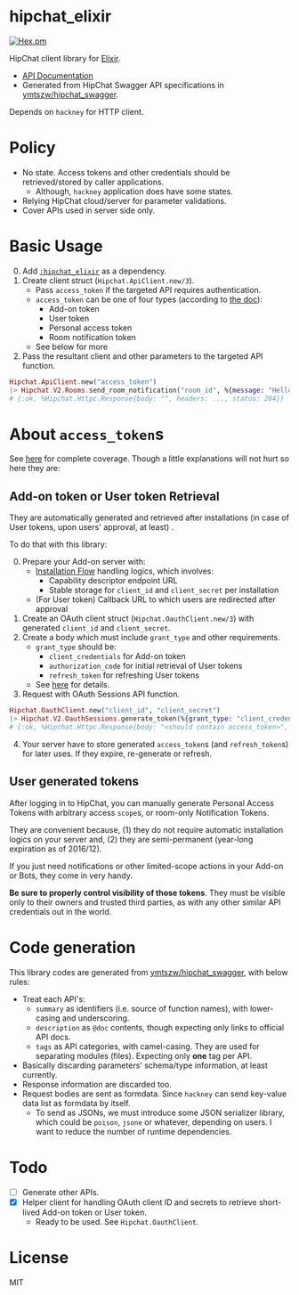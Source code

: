 # hipchat_elixir

[![Hex.pm](https://img.shields.io/hexpm/v/hipchat_elixir.svg)](https://hex.pm/packages/hipchat_elixir)

HipChat client library for [Elixir](http://elixir-lang.org).

- [API Documentation](https://hexdocs.pm/hipchat_elixir/api-reference.html)
- Generated from HipChat Swagger API specifications in [ymtszw/hipchat_swagger](https://github.com/ymtszw/hipchat_swagger).

Depends on `hackney` for HTTP client.

# Policy

- No state. Access tokens and other credentials should be retrieved/stored by caller applications.
    - Although, `hackney` application does have some states.
- Relying HipChat cloud/server for parameter validations.
- Cover APIs used in server side only.

# Basic Usage

0. Add [`:hipchat_elixir`](https://hex.pm/packages/hipchat_elixir) as a dependency.
1. Create client struct (`Hipchat.ApiClient.new/3`).
    - Pass `access_token` if the targeted API requires authentication.
    - `access_token` can be one of four types (according to
      [the doc](https://developer.atlassian.com/hipchat/guide/hipchat-rest-api/api-access-tokens)):
        - Add-on token
        - User token
        - Personal access token
        - Room notification token
    - See below for more
2. Pass the resultant client and other parameters to the targeted API function.

  ```elixir
  Hipchat.ApiClient.new("access_token")
  |> Hipchat.V2.Rooms.send_room_notification("room_id", %{message: "Hello HipChat!"})
  # {:ok, %Hipchat.Httpc.Response{body: "", headers: ..., status: 204}}
  ```

# About `access_token`s

See [here](https://developer.atlassian.com/hipchat/guide/hipchat-rest-api/api-access-tokens) for complete coverage.
Though a little explanations will not hurt so here they are:

## Add-on token or User token Retrieval

They are automatically generated and retrieved after installations (in case of User tokens, upon users' approval, at least) .

To do that with this library:

0. Prepare your Add-on server with:
    - [Installation Flow](https://developer.atlassian.com/hipchat/guide/installation-flow) handling logics,
      which involves:
        - Capability descriptor endpoint URL
        - Stable storage for `client_id` and `client_secret` per installation
    - (For User token) Callback URL to which users are redirected after approval
1. Create an OAuth client struct (`Hipchat.OauthClient.new/3`) with generated `client_id` and `client_secret`.
2. Create a body which must include `grant_type` and other requirements.
    - `grant_type` should be:
        - `client_credentials` for Add-on token
        - `authorization_code` for initial retrieval of User tokens
        - `refresh_token` for refreshing User tokens
    - See [here](https://developer.atlassian.com/hipchat/guide/hipchat-rest-api/api-access-tokens) for details.
3. Request with OAuth Sessions API function.

  ```elixir
  Hipchat.OauthClient.new("client_id", "client_secret")
  |> Hipchat.V2.OauthSessions.generate_token(%{grant_type: "client_credentials", scope: "send_notification"})
  # {:ok, %Hipchat.Httpc.Response{body: "<should contain access_token>", headers: ..., status: 200}}
  ```

4. Your server have to store generated `access_token`s (and `refresh_token`s) for later uses. If they expire, re-generate or refresh.

## User generated tokens

After logging in to HipChat, you can manually generate Personal Access Tokens with arbitrary access `scope`s,
or room-only Notification Tokens.

They are convenient because,
(1) they do not require automatic installation logics on your server and,
(2) they are semi-permanent (year-long expiration as of 2016/12).

If you just need notifications or other limited-scope actions in your Add-on or Bots,
they come in very handy.

**Be sure to properly control visibility of those tokens**.
They must be visible only to their owners and trusted third parties, as with any other similar API credentials out in the world.

# Code generation

This library codes are generated from [ymtszw/hipchat_swagger](https://github.com/ymtszw/hipchat_swagger), with below rules:

- Treat each API's:
    - `summary` as identifiers (i.e. source of function names), with lower-casing and underscoring.
    - `description` as `@doc` contents, though expecting only links to official API docs.
    - `tags` as API categories, with camel-casing. They are used for separating modules (files). Expecting only **one** tag per API.
- Basically discarding parameters' schema/type information, at least currently.
- Response information are discarded too.
- Request bodies are sent as formdata. Since `hackney` can send key-value data list as formdata by itself.
    - To send as JSONs, we must introduce some JSON serializer library, which could be `poison`, `jsone` or whatever, depending on users.
      I want to reduce the number of runtime dependencies.

# Todo

- [ ] Generate other APIs.
- [x] Helper client for handling OAuth client ID and secrets to retrieve short-lived Add-on token or User token.
    - Ready to be used. See `Hipchat.OauthClient`.

# License

MIT
